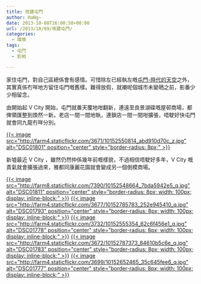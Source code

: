 ```yaml
---
title: 改建屯門
author: HaNg~
date: 2013-10-08T16:08:58+00:00
url: /2013/10/09/改建屯門/
categories:
  - 環境
tags:
  - 屯門
  - 影相

---
```

家住屯門，對自己區總係會有感情。可惜除左已經執左嘅[屯門-時代的天空][1]之外，其實真係冇咩地方留住屯門嘅舊樣。難得放假，就襯呢個城市未變晒之前，影番少少相留念。

由開始起 V City 開始，屯門就番天覆地咁翻新，連遠至良景湖碟嘅屋邨商場，都俾領匯整到煥然一新。老店一間一間地執，連鎖店一間一間咁擴張，唔駛好快屯門就會同九龍冇咩分別。

[{{< image src="http://farm4.staticflickr.com/3671/10152550814_abd910d70c_z.jpg" alt="DSC01801" position="center" style="border-radius: 8px;" >}}][2]

<!--more-->

新墟最近 V City ，雖然仍然仲係幾年前嘅樣貌，不過相信唔駛好多年，V City 嘅貴氣就會擴張過來，雅都同康麗花園就會變成另一個倒模商場。

[{{< image src="http://farm8.staticflickr.com/7390/10152548664_7bda5942e5_q.jpg" alt="DSC01811" position="center" style="border-radius: 8px; width: 100px; display: inline-block;" >}}][3] [{{< image src="http://farm4.staticflickr.com/3677/10152785783_252e945410_q.jpg" alt="DSC01793" position="center" style="border-radius: 8px; width: 100px; display: inline-block;" >}}][4] [{{< image src="http://farm4.staticflickr.com/3732/10152555354_62c6f456e1_q.jpg" alt="DSC01778" position="center" style="border-radius: 8px; width: 100px; display: inline-block;" >}}][5] [{{< image src="http://farm4.staticflickr.com/3672/10152787373_84610b5c6e_q.jpg" alt="DSC01783" position="center" style="border-radius: 8px; width: 100px; display: inline-block;" >}}][6] [{{< image src="http://farm4.staticflickr.com/3699/10152652465_35c645fee6_q.jpg" alt="DSC01777" position="center" style="border-radius: 8px; width: 100px; display: inline-block;" >}}][7]

 [1]: http://resources.hkedcity.net/resource_detail.php?rid=848747249 "屯門 - 時代的天空"
 [2]: http://www.flickr.com/photos/felix-chan/10152550814/ "Flickr 上 Felix Chan@Swiftzer 的 DSC01801"
 [3]: http://www.flickr.com/photos/felix-chan/10152548664/ "Flickr 上 Felix Chan@Swiftzer 的 DSC01811"
 [4]: http://www.flickr.com/photos/felix-chan/10152785783/ "Flickr 上 Felix Chan@Swiftzer 的 DSC01793"
 [5]: http://www.flickr.com/photos/felix-chan/10152555354/ "Flickr 上 Felix Chan@Swiftzer 的 DSC01778"
 [6]: http://www.flickr.com/photos/felix-chan/10152787373/ "Flickr 上 Felix Chan@Swiftzer 的 DSC01783"
 [7]: http://www.flickr.com/photos/felix-chan/10152652465/ "Flickr 上 Felix Chan@Swiftzer 的 DSC01777"